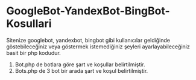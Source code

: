 # GoogleBot-YandexBot-BingBot-Kosullari

Sitenize googlebot, yandexbot, bingbot gibi kullanıcılar geldiğinde göstebileceğiniz veya göstermek istemediğiniz şeyleri ayarlayabileceğiniz basit bir php kodudur.

1. Bot.php de botlara göre şart ve koşullar belirtilmiştir.
2. Bots.php de 3 bot bir arada şart ve koşul belirtilmiştir.
